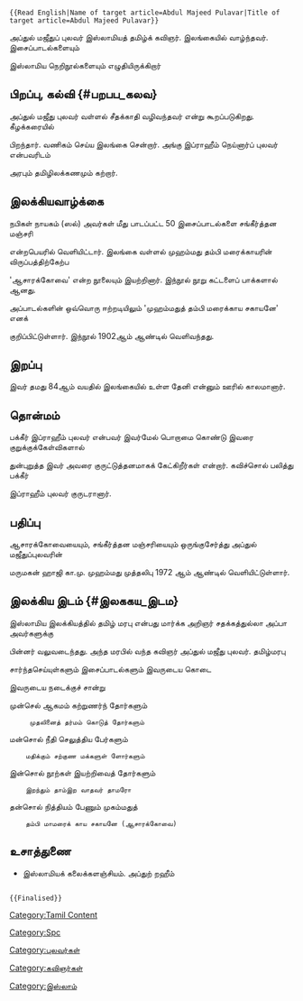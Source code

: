 ```{=mediawiki}
{{Read English|Name of target article=Abdul Majeed Pulavar|Title of target article=Abdul Majeed Pulavar}}
```
அப்துல் மஜீதுப் புலவர் இஸ்லாமியத் தமிழ்க் கவிஞர். இலங்கையில் வாழ்ந்தவர். இசைப்பாடல்களையும்
இஸ்லாமிய நெறிநூல்களையும் எழுதியிருக்கிறார்

## பிறப்பு, கல்வி {#பறபப_கலவ}

அப்துல் மஜீது புலவர் வள்ளல் சீதக்காதி வழிவந்தவர் என்று கூறப்படுகிறது. கீழக்கரையில்
பிறந்தார். வணிகம் செய்ய இலங்கை சென்றார். அங்கு இப்ராஹீம் நெய்னார்ப் புலவர் என்பவரிடம்
அரபும் தமிழிலக்கணமும் கற்றார்.

## இலக்கியவாழ்க்கை

நபிகள் நாயகம் (ஸல்) அவர்கள் மீது பாடப்பட்ட 50 இசைப்பாடல்களை சங்கீர்த்தன மஞ்சரி
என்றபெயரில் வெளியிட்டார். இலங்கை வள்ளல் முஹம்மது தம்பி மரைக்காயரின் விருப்பத்திற்கேற்ப
\'ஆசாரக்கோவை\' என்ற நூலையும் இயற்றினார். இந்நூல் நூறு கட்டளைப் பாக்களால் ஆனது.
அப்பாடல்களின் ஒவ்வொரு ஈற்றடியிலும் 'முஹம்மதுத் தம்பி மரைக்காய சகாயனே' எனக்
குறிப்பிட்டுள்ளார். இந்நூல் 1902ஆம் ஆண்டில் வெளிவந்தது.

## இறப்பு

இவர் தமது 84ஆம் வயதில் இலங்கையில் உள்ள தேனி என்னும் ஊரில் காலமானார்.

## தொன்மம்

பக்கீர் இப்ராஹீம் புலவர் என்பவர் இவர்மேல் பொறாமை கொண்டு இவரை குறுக்குக்கேள்விகளால்
துன்புறுத்த இவர் அவரை குருட்டுத்தனமாகக் கேட்கிறீர்கள் என்றார். கவிச்சொல் பலித்து பக்கீர்
இப்ராஹீம் புலவர் குருடரானார்.

## பதிப்பு

ஆசாரக்கோவையையும், சங்கீர்த்தன மஞ்சரியையும் ஒருங்குசேர்த்து அப்துல் மஜீதுப்புலவரின்
மருமகன் ஹாஜி கா.மு. முஹம்மது முத்தலிபு 1972 ஆம் ஆண்டில் வெளியிட்டுள்ளார்.

## இலக்கிய இடம் {#இலககய_இடம}

இஸ்லாமிய இலக்கியத்தில் தமிழ் மரபு என்பது மார்க்க அறிஞர் சதக்கத்துல்லா அப்பா அவர்களுக்கு
பின்னர் வலுவடைந்தது. அந்த மரபில் வந்த கவிஞர் அப்துல் மஜீது புலவர். தமிழ்மரபு
சார்ந்தசெய்யுள்களும் இசைப்பாடல்களும் இவருடைய கொடை

இவருடைய நடைக்குச் சான்று

முன்செல் ஆகமம் கற்றுணர்ந் தோர்களும்

`     முதலினைத் தர்மம் கொடுத் தோர்களும்`

மன்சொல் நீதி செலுத்திய பேர்களும்

`    மதிக்கும் சற்குண மக்களுள் ளோர்களும்`

இன்சொல் நூற்கள் இயற்றிவைத் தோர்களும்

`    இறந்தும் தாம்இற வாதவர் தாமரோ `

தன்சொல் நித்தியம் பேணும் முகம்மதுத்

`    தம்பி மாமரைக் காய சகாயனே (ஆசாரக்கோவை)`

## உசாத்துணை

-   இஸ்லாமியக் கலைக்களஞ்சியம். அப்துற் றஹீம்

```{=mediawiki}
{{Finalised}}
```
[Category:Tamil Content](Category:Tamil_Content "wikilink")
[Category:Spc](Category:Spc "wikilink")
[Category:புலவர்கள்](Category:புலவர்கள் "wikilink")
[Category:கவிஞர்கள்](Category:கவிஞர்கள் "wikilink")
[Category:இஸ்லாம்](Category:இஸ்லாம் "wikilink")
